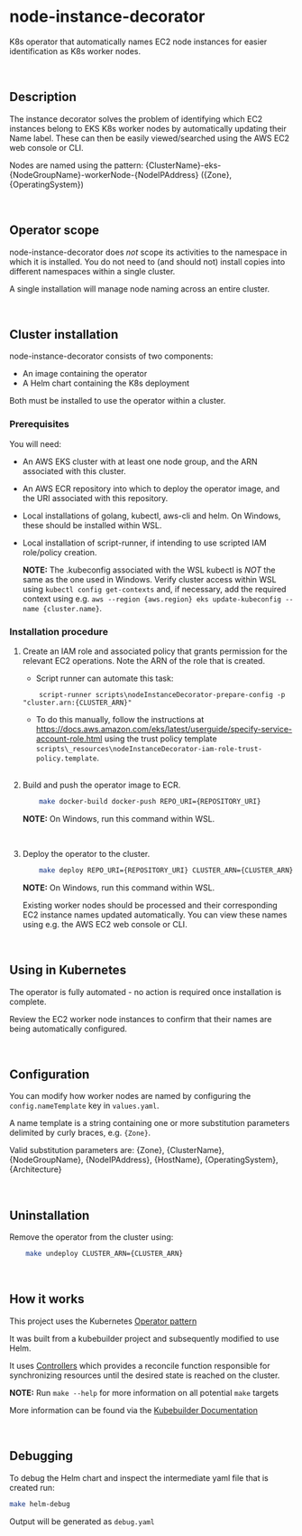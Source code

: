 # node-instance-decorator
K8s operator that automatically names EC2 node instances for easier identification as K8s worker nodes.

<br/>

## Description
The instance decorator solves the problem of identifying which EC2 instances belong to EKS K8s worker nodes by automatically updating their Name label. These can then be easily viewed/searched using the AWS EC2 web console or CLI.

Nodes are named using the pattern:
    {ClusterName}-eks-{NodeGroupName}-workerNode-{NodeIPAddress} ({Zone}, {OperatingSystem})

<br/>

## Operator scope

node-instance-decorator does *not* scope its activities to the namespace in which it is installed. You do not need to (and should not) install copies into different namespaces within a single cluster.

A single installation will manage node naming across an entire cluster. 

<br/>

## Cluster installation

node-instance-decorator consists of two components:
- An image containing the operator
- A Helm chart containing the K8s deployment

Both must be installed to use the operator within a cluster.

### Prerequisites
You will need:
- An AWS EKS cluster with at least one node group, and the ARN associated with this cluster.
- An AWS ECR repository into which to deploy the operator image, and the URI associated with this repository. 
- Local installations of golang, kubectl, aws-cli and helm. On Windows, these should be installed within WSL.
- Local installation of script-runner, if intending to use scripted IAM role/policy creation.

    **NOTE:** The .kubeconfig associated with the WSL kubectl is *NOT* the same as the one used in Windows. 
Verify cluster access within WSL using `kubectl config get-contexts` and, if  necessary, add the required context using e.g. `aws --region {aws.region} eks update-kubeconfig --name {cluster.name}`. 

### Installation procedure

1. Create an IAM role and associated policy that grants permission for the relevant EC2 operations. Note the ARN of the role that is created.

   - Script runner can automate this task:
   
    ```
        script-runner scripts\nodeInstanceDecorator-prepare-config -p "cluster.arn:{CLUSTER_ARN}"
    ```

   - To do this manually, follow the instructions at https://docs.aws.amazon.com/eks/latest/userguide/specify-service-account-role.html using the trust policy template `scripts\_resources\nodeInstanceDecorator-iam-role-trust-policy.template`.

    <br/>
    
2. Build and push the operator image to ECR.
	
    ```sh
        make docker-build docker-push REPO_URI={REPOSITORY_URI}
    ```

    **NOTE:** On Windows, run this command within WSL.
	
    <br/>
    
3. Deploy the operator to the cluster.

    ```sh
        make deploy REPO_URI={REPOSITORY_URI} CLUSTER_ARN={CLUSTER_ARN} ROLE_ARN={ROLE_ARN}
    ```
    
    **NOTE:** On Windows, run this command within WSL.

    Existing worker nodes should be processed and their corresponding EC2 instance names updated automatically. You can view these names using e.g. the AWS EC2 web  console or CLI.

<br/>

## Using in Kubernetes

The operator is fully automated - no action is required once installation is complete.

Review the EC2 worker node instances to confirm that their names are being automatically configured.

<br/>

## Configuration

You can modify how worker nodes are named by configuring the `config.nameTemplate` key in `values.yaml`.

A name template is a string containing one or more substitution parameters delimited by curly braces, e.g. `{Zone}`.

Valid substitution parameters are: {Zone}, {ClusterName}, {NodeGroupName}, {NodeIPAddress}, {HostName}, {OperatingSystem}, {Architecture}

<br/>

## Uninstallation
Remove the operator from the cluster using:

```sh
    make undeploy CLUSTER_ARN={CLUSTER_ARN}
```

<br/>

## How it works
This project uses the Kubernetes [Operator pattern](https://kubernetes.io/docs/concepts/extend-kubernetes/operator/)

It was built from a kubebuilder project and subsequently modified to use Helm.

It uses [Controllers](https://kubernetes.io/docs/concepts/architecture/controller/) 
which provides a reconcile function responsible for synchronizing resources until the desired state is reached on the cluster.

**NOTE:** Run `make --help` for more information on all potential `make` targets

More information can be found via the [Kubebuilder Documentation](https://book.kubebuilder.io/introduction.html)

<br/>

## Debugging 
To debug the Helm chart and inspect the intermediate yaml file that is created run:

```sh
make helm-debug
```

Output will be generated as `debug.yaml`

